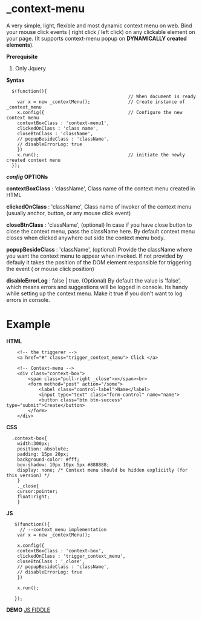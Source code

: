 # _context-menu
A very simple, light, flexible and most dynamic context menu on web. Bind your mouse click events ( right click / left click) on any clickable element on your page. (It supports context-menu popup on **DYNAMICALLY created elements**).

**Prerequisite**

1.  Only Jquery

**Syntax**

      $(function(){
                                                 // When document is ready
	    var x = new _contextMenu();              // Create instance of _context_menu
	    x.config({                               // Configure the new context menu
		contextBoxClass : 'context-menu1',
		clickedOnClass : 'class name',
		closeBtnClass : 'className',
		// popupBesideClass : 'className',
		// disableErrorLog: true
	    })
	    x.run();                                 // initiate the newly created context menu
      });


***config* OPTIONs**

 
**contextBoxClass** : 'className',   Class name of the context menu created in HTML

**clickedOnClass** : 'className',    Class name of invoker of the context menu (usually anchor, button, or any mouse click event)

**closeBtnClass** : 'className',     (optional) In case if you have close button to close the context menu, pass the className here. By default context menu closes when clicked anywhere out side the context menu body. 

**popupBesideClass** : 'className',  (optional) Provide the className where you want the context menu to appear when invoked. If not provided by defauly it takes the position of the DOM element responsible for triggering the event ( or mouse click position)

**disableErrorLog** : false | true.  (Optional) By default the value is 'false', which means errors and suggestions will be logged in console. Its handy while setting up the context menu. Make it true if you don't want to log errors in console.

# Example

**HTML**
		
		<!-- the triggerer -->
		<a href="#" class="trigger_context_menu"> Click </a>

		<!-- Context-menu -->
		<div class="context-box">
		    <span class="pull-right _close">x</span><br>
		    <form method="post" action="/some">
			    <label class="control-label">Name</label>
			    <input type="text" class="form-control" name="name">
			    <button class="btn btn-success" type="submit">Create</button>
		    </form>
		</div>

**CSS**
		
	  .context-box{
		width:300px;
		position: absolute;
		padding: 15px 20px;
		background-color: #fff;
		box-shadow: 10px 10px 5px #888888;
		display: none; /* Context menu should be hidden explicitly (for this version) */
	    }
	    ._close{
		cursor:pointer;
		float:right;
	    }
		    
**JS**

	   $(function(){
		 // --context_menu implementation
		var x = new _contextMenu();
		
		x.config({                               
		contextBoxClass : 'context-box',
		clickedOnClass : 'trigger_context_menu',
		closeBtnClass : '_close',
		// popupBesideClass : 'className',
		// disableErrorLog: true
		})
		
		x.run();
		
	   });		

**DEMO** [JS FIDDLE](https://jsfiddle.net/u10xh3f9/1/)
